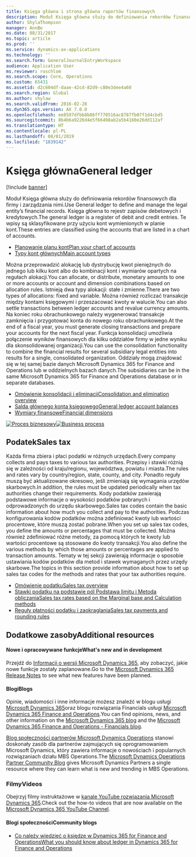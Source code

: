```yaml
---
title: Księga główna i strona główna raportów finansowych
description: Moduł Księga główna służy do definiowania rekordów finansowych dla firmy i zarządzania nimi.
author: ShylaThompson
manager: AnnBe
ms.date: 08/31/2017
ms.topic: article
ms.prod: ''
ms.service: dynamics-ax-applications
ms.technology: ''
ms.search.form: GeneralJournalEntryWorkspace
audience: Application User
ms.reviewer: roschlom
ms.search.scope: Core, Operations
ms.custom: 65431
ms.assetid: d2c604df-daae-42cd-82d9-c80e3dee4a60
ms.search.region: Global
ms.author: shylaw
ms.search.validFrom: 2016-02-28
ms.dyn365.ops.version: AX 7.0.0
ms.openlocfilehash: ee8597dfbb8b86ff770516ac8787fb07f1d4cbd5
ms.sourcegitcommit: 8b4b6a9226d4e5f66498ab2a5b4160e26dd112af
ms.translationtype: HT
ms.contentlocale: pl-PL
ms.lasthandoff: 08/01/2019
ms.locfileid: "1839142"
---
```

# <a name="general-ledger"></a><span data-ttu-id="fc93d-103">Księga główna</span><span class="sxs-lookup"><span data-stu-id="fc93d-103">General ledger</span></span> 

[!include [banner](../includes/banner.md)]

<span data-ttu-id="fc93d-104">Moduł Księga główna służy do definiowania rekordów finansowych dla firmy i zarządzania nimi.</span><span class="sxs-lookup"><span data-stu-id="fc93d-104">Use General ledger to define and manage the legal entity’s financial records.</span></span> <span data-ttu-id="fc93d-105">Księga główna to rejestr zapisów debetowych i kredytowych.</span><span class="sxs-lookup"><span data-stu-id="fc93d-105">The general ledger is a register of debit and credit entries.</span></span> <span data-ttu-id="fc93d-106">Te wpisy są sklasyfikowane przy użyciu kont wymienionych w planie kont.</span><span class="sxs-lookup"><span data-stu-id="fc93d-106">These entries are classified using the accounts that are listed in a chart of accounts.</span></span> 

 - [<span data-ttu-id="fc93d-107">Planowanie planu kont</span><span class="sxs-lookup"><span data-stu-id="fc93d-107">Plan your chart of accounts</span></span>](plan-chart-of-accounts.md)
 - [<span data-ttu-id="fc93d-108">Typy kont głównych</span><span class="sxs-lookup"><span data-stu-id="fc93d-108">Main account types</span></span>](main-account-types.md)

<span data-ttu-id="fc93d-109">Można przeprowadzić alokację lub dystrybucję kwot pieniężnych do jednego lub kilku kont albo do kombinacji kont i wymiarów opartych na regułach alokacji.</span><span class="sxs-lookup"><span data-stu-id="fc93d-109">You can allocate, or distribute, monetary amounts to one or more accounts or account and dimension combinations based on allocation rules.</span></span> <span data-ttu-id="fc93d-110">Istnieją dwa typy alokacji: stałe i zmienne.</span><span class="sxs-lookup"><span data-stu-id="fc93d-110">There are two types of allocations: fixed and variable.</span></span> <span data-ttu-id="fc93d-111">Można również rozliczać transakcje między kontami księgowymi i przeszacować kwoty w walucie.</span><span class="sxs-lookup"><span data-stu-id="fc93d-111">You can also settle transactions between ledger accounts and revalue currency amounts.</span></span> <span data-ttu-id="fc93d-112">Na koniec roku obrachunkowego należy wygenerować transakcje zamknięcia i przygotować konta do nowego roku obrachunkowego.</span><span class="sxs-lookup"><span data-stu-id="fc93d-112">At the end of a fiscal year, you must generate closing transactions and prepare your accounts for the next fiscal year.</span></span> <span data-ttu-id="fc93d-113">Funkcja konsolidacji umożliwia połączenie wyników finansowych dla kilku oddziałów firmy w jedne wyniku dla skonsolidowanej organizacji.</span><span class="sxs-lookup"><span data-stu-id="fc93d-113">You can use the consolidation functionality to combine the financial results for several subsidiary legal entities into results for a single, consolidated organization.</span></span> <span data-ttu-id="fc93d-114">Oddziały mogą znajdować się w tej samej bazie danych Microsoft Dynamics 365 for Finance and Operations lub w oddzielnych bazach danych.</span><span class="sxs-lookup"><span data-stu-id="fc93d-114">The subsidiaries can be in the same Microsoft Dynamics 365 for Finance and Operations database or in separate databases.</span></span>

- [<span data-ttu-id="fc93d-115">Omówienie konsolidacji i eliminacji</span><span class="sxs-lookup"><span data-stu-id="fc93d-115">Consolidation and elimination overview</span></span>](../budgeting/consolidation-elimination-overview.md)
- [<span data-ttu-id="fc93d-116">Salda głównego konta księgowego</span><span class="sxs-lookup"><span data-stu-id="fc93d-116">General ledger account balances</span></span>](general-ledger-account-balances.md)
- [<span data-ttu-id="fc93d-117">Wymiary finansowe</span><span class="sxs-lookup"><span data-stu-id="fc93d-117">Financial dimensions</span></span>](financial-dimensions.md)

<span data-ttu-id="fc93d-118">[![Proces biznesowy](./media/GL-process.PNG)](./media/GL-process.PNG)</span><span class="sxs-lookup"><span data-stu-id="fc93d-118">[![Business process](./media/GL-process.PNG)](./media/GL-process.PNG)</span></span>

## <a name="sales-tax"></a><span data-ttu-id="fc93d-119">Podatek</span><span class="sxs-lookup"><span data-stu-id="fc93d-119">Sales tax</span></span>
<span data-ttu-id="fc93d-120">Każda firma zbiera i płaci podatki w różnych urzędach.</span><span class="sxs-lookup"><span data-stu-id="fc93d-120">Every company collects and pays taxes to various tax authorities.</span></span> <span data-ttu-id="fc93d-121">Przepisy i stawki różnią się w zależności od kraju/regionu, województwa, powiatu i miasta.</span><span class="sxs-lookup"><span data-stu-id="fc93d-121">The rules and rates vary by country/region, state, county, and city.</span></span>
<span data-ttu-id="fc93d-122">Ponadto reguły muszą być aktualizowane okresowo, jeśli zmieniają się wymagania urzędów skarbowych.</span><span class="sxs-lookup"><span data-stu-id="fc93d-122">In addition, the rules must be updated periodically when tax authorities change their requirements.</span></span> <span data-ttu-id="fc93d-123">Kody podatków zawierają podstawowe informacje o wysokości podatków pobranych i odprowadzonych do urzędu skarbowego.</span><span class="sxs-lookup"><span data-stu-id="fc93d-123">Sales tax codes contain the basic information about how much you collect and pay to the authorities.</span></span> <span data-ttu-id="fc93d-124">Podczas konfigurowania kodów podatków można zdefiniować kwoty lub wartości procentowe, które muszą zostać pobrane.</span><span class="sxs-lookup"><span data-stu-id="fc93d-124">When you set up sales tax codes, you define the amounts or percentages that must be collected.</span></span> <span data-ttu-id="fc93d-125">Można również zdefiniować różne metody, za pomocą których te kwoty lub wartości procentowe są stosowane do kwoty transakcji.</span><span class="sxs-lookup"><span data-stu-id="fc93d-125">You also define the various methods by which those amounts or percentages are applied to transaction amounts.</span></span> <span data-ttu-id="fc93d-126">Tematy w tej sekcji zawierają informacje o sposobie ustawiania kodów podatków dla metod i stawek wymaganych przez urzędy skarbowe.</span><span class="sxs-lookup"><span data-stu-id="fc93d-126">The topics in this section provide information about how to set up sales tax codes for the methods and rates that your tax authorities require.</span></span>

 - [<span data-ttu-id="fc93d-127">Omówienie podatku</span><span class="sxs-lookup"><span data-stu-id="fc93d-127">Sales tax overview</span></span>](indirect-taxes-overview.md)
 - [<span data-ttu-id="fc93d-128">Stawki podatku na podstawie pól Podstawa limitu i Metoda obliczania</span><span class="sxs-lookup"><span data-stu-id="fc93d-128">Sales tax rates based on the Marginal base and Calculation methods</span></span>](marginal-base-field.md)
 - [<span data-ttu-id="fc93d-129">Reguły płatności podatku i zaokrąglania</span><span class="sxs-lookup"><span data-stu-id="fc93d-129">Sales tax payments and rounding rules</span></span>](round-sales-tax-payments.md)


## <a name="additional-resources"></a><span data-ttu-id="fc93d-130">Dodatkowe zasoby</span><span class="sxs-lookup"><span data-stu-id="fc93d-130">Additional resources</span></span>

#### <a name="whats-new-and-in-development"></a><span data-ttu-id="fc93d-131">Nowe i opracowywane funkcje</span><span class="sxs-lookup"><span data-stu-id="fc93d-131">What's new and in development</span></span>

<span data-ttu-id="fc93d-132">Przejdź do [Informacji o wersji Microsoft Dynamics 365](https://go.microsoft.com/fwlink/?linkid=2010158), aby zobaczyć, jakie nowe funkcje zostały zaplanowane.</span><span class="sxs-lookup"><span data-stu-id="fc93d-132">Go to the [Microsoft Dynamics 365 Release Notes](https://go.microsoft.com/fwlink/?linkid=2010158) to see what new features have been planned.</span></span> 

#### <a name="blogs"></a><span data-ttu-id="fc93d-133">Blogi</span><span class="sxs-lookup"><span data-stu-id="fc93d-133">Blogs</span></span>

<span data-ttu-id="fc93d-134">Opinie, wiadomości i inne informacje możesz znaleźć w blogu usługi [Microsoft Dynamics 365](https://community.dynamics.com/b/msftdynamicsblog?c=Enterprise)oraz blogu rozwiązania Financials usługi [Microsoft Dynamics 365 Finance and Operations](https://community.dynamics.com/365/financeandoperations/b/financials).</span><span class="sxs-lookup"><span data-stu-id="fc93d-134">You can find opinions, news, and other information on the [Microsoft Dynamics 365 blog](https://community.dynamics.com/b/msftdynamicsblog?c=Enterprise) and the [Microsoft Dynamics 365 Finance and Operations - Financials blog](https://community.dynamics.com/365/financeandoperations/b/financials).</span></span>

<span data-ttu-id="fc93d-135">[Blog społeczności partnerów Microsoft Dynamics Operations](https://community.dynamics.com/partner/b/operationspartnercommunityblog) stanowi doskonały zasób dla partnerów zajmujących się oprogramowaniem Microsoft Dynamics, który zawiera informacje o nowościach i popularnych rozwiązaniach działu MBS Operations.</span><span class="sxs-lookup"><span data-stu-id="fc93d-135">The [Microsoft Dynamics Operations Partner Community Blog](https://community.dynamics.com/partner/b/operationspartnercommunityblog) gives Microsoft Dynamics Partners a single resource where they can learn what is new and trending in MBS Operations.</span></span>

### <a name="videos"></a><span data-ttu-id="fc93d-136">Filmy</span><span class="sxs-lookup"><span data-stu-id="fc93d-136">Videos</span></span>

<span data-ttu-id="fc93d-137">Obejrzyj filmy instruktażowe w [kanale YouTube rozwiązania Microsoft Dynamics 365](https://www.youtube.com/channel/UCJGCg4rB3QSs8y_1FquelBQ).</span><span class="sxs-lookup"><span data-stu-id="fc93d-137">Check out the how-to videos that are now available on the [Microsoft Dynamics 365 YouTube Channel](https://www.youtube.com/channel/UCJGCg4rB3QSs8y_1FquelBQ).</span></span>

#### <a name="community-blogs"></a><span data-ttu-id="fc93d-138">Blogi społeczności</span><span class="sxs-lookup"><span data-stu-id="fc93d-138">Community blogs</span></span>

- [<span data-ttu-id="fc93d-139">Co należy wiedzieć o księdze w Dynamics 365 for Finance and Operations</span><span class="sxs-lookup"><span data-stu-id="fc93d-139">What you should know about ledger in Dynamics 365 for Finance and Operations</span></span>](https://financefunction.tech/2018/04/29/what-you-should-know-about-ledger-in-dynamics-365-for-finance-and-operations)

